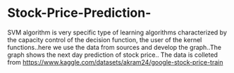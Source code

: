 # Stock-Price-Prediction-
SVM algorithm is very specific type of learning algorithms characterized by the capacity control of the decision function, the user of the kernel functions..here we use the data from sources and develop the graph..The graph shows the next day prediction of stock price..
The data is colleted from https://www.kaggle.com/datasets/akram24/google-stock-price-train
